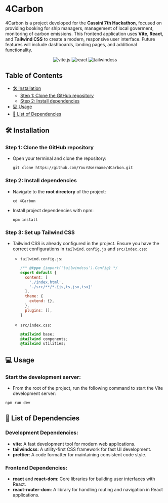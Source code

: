 # 4Carbon

4Carbon is a project developed for the **Cassini 7th Hackathon**, focused on providing booking for ship managers, management of local goverment, monitoring of carbon emissions. This frontend application uses **Vite**, **React**, and **Tailwind CSS** to create a modern, responsive user interface. Future features will include dashboards, landing pages, and additional functionality.

<p align="center">
  <img src="https://img.shields.io/badge/vite-%23646CFF.svg?style=for-the-badge&logo=vite&logoColor=white" alt="vite.js">
  <img src="https://img.shields.io/badge/react-%2320232a.svg?style=for-the-badge&logo=react&logoColor=%2361DAFB" alt="react">
  <img src="https://img.shields.io/badge/tailwindcss-%2338B2AC.svg?style=for-the-badge&logo=tailwind-css&logoColor=white" alt="tailwindcss">
</p>

## Table of Contents

- [🛠️ Installation](#%EF%B8%8F-installation)
  - [Step 1: Clone the GitHub repository](#step-1-clone-the-github-repository)
  - [Step 2: Install dependencies](#step-2-install-dependencies)
- [💻 Usage](#-usage)
- [🔩 List of Dependencies](#-list-of-dependencies)

## 🛠️ Installation

### Step 1: Clone the GitHub repository

- Open your terminal and clone the repository:
   ```shell
   git clone https://github.com/YourUsername/4Carbon.git
   ```

### Step 2: Install dependencies

- Navigate to the **root directory** of the project:
   ```shell
   cd 4Carbon
   ```

- Install project dependencies with npm:
   ```shell
   npm install
   ```

### Step 3: Set up Tailwind CSS

- Tailwind CSS is already configured in the project. Ensure you have the correct configurations in `tailwind.config.js` and `src/index.css`:

  - `tailwind.config.js`:
    ```js
    /** @type {import('tailwindcss').Config} */
    export default {
      content: [
        './index.html',
        './src/**/*.{js,ts,jsx,tsx}'
      ],
      theme: {
        extend: {},
      },
      plugins: [],
    }
    ```

  - `src/index.css`:
    ```css
    @tailwind base;
    @tailwind components;
    @tailwind utilities;
    ```

## 💻 Usage

### Start the development server:

- From the root of the project, run the following command to start the Vite development server:
```shell
npm run dev
```

## 🔩 List of Dependencies

### Development Dependencies:

- **vite**: A fast development tool for modern web applications.
- **tailwindcss**: A utility-first CSS framework for fast UI development.
- **prettier**: A code formatter for maintaining consistent code style.

### Frontend Dependencies:

- **react** and **react-dom**: Core libraries for building user interfaces with React.
- **react-router-dom**: A library for handling routing and navigation in React applications.
